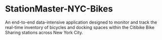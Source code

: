 # StationMaster-NYC-Bikes
An end-to-end data-intensive application designed to monitor and track the real-time inventory of bicycles and docking spaces within the Citibike Bike Sharing stations across New York City.
